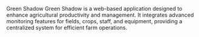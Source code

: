 Green Shadow
Green Shadow is a web-based application designed to enhance agricultural productivity and management. It integrates advanced monitoring features for fields, crops, staff, and equipment, providing a centralized system for efficient farm operations.
